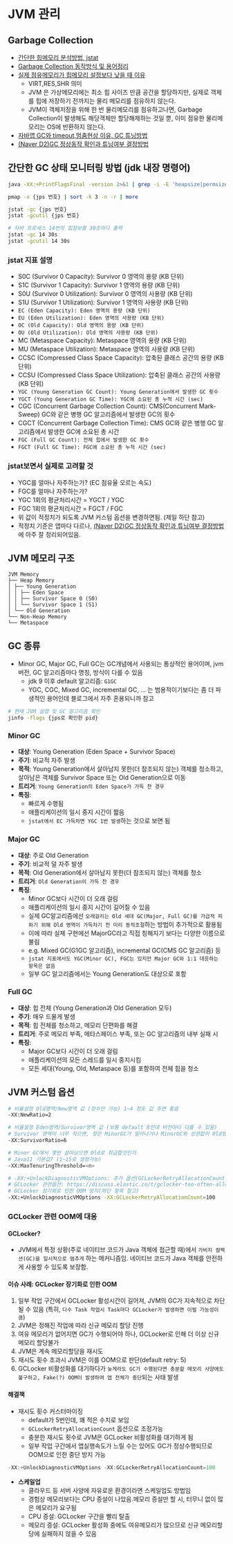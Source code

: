 # JVM 관리

## Garbage Collection

- [간단한 힙메모리 분석방법, jstat](https://steady-coding.tistory.com/591)
- [Garbage Collection 동작방식 및 용어정리](https://dongwooklee96.github.io/post/2021/04/04/gcgarbage-collector-%EC%A2%85%EB%A5%98-%EB%B0%8F-%EB%82%B4%EB%B6%80-%EC%9B%90%EB%A6%AC.html)
- [실제 점유메모리가 힙메모리 설정보다 낮을 때 이유](https://woooongs.tistory.com/85)
  - VIRT,RES,SHR 의미
  - JVM 은 가상메모리에는 최소 힙 사이즈 만큼 공간을 할당하지만, 실제로 객체를 힙에 저장하기 전까지는 물리 메모리를 점유하지 않는다.
  - JVM이 객체저장을 위해 한 번 물리메모리를 점유하고나면, Garbage Collection이 발생해도 해당객체만 할당해제하는 것일 뿐, 이미 점유한 물리메모리는 OS에 반환하지 않는다.
- [자바앱 GC와 timeout,멈춤현상 이유, GC 튜닝방법](https://donghyeon.dev/java/2020/03/31/%EC%9E%90%EB%B0%94%EC%9D%98-JVM-%EA%B5%AC%EC%A1%B0%EC%99%80-Garbage-Collection/)
- [(Naver D2)GC 정상동작 확인과 튜닝여부 결정방법](https://d2.naver.com/helloworld/37111)

## 간단한 GC 상태 모니터링 방법 (jdk 내장 명령어)

```sh
java -XX:+PrintFlagsFinal -version 2>&1 | grep -i -E 'heapsize|permsize|version'

pmap -x {jps 번호} | sort -k 3 -n -r | more

jstat -gc {jps 번호}
jstat -gcutil {jps 번호}

# 자바 프로세스 14번의 힙정보를 30초마다 출력
jstat -gc 14 30s
jstat -gcutil 14 30s
```

### jstat 지표 설명

- S0C (Survivor 0 Capacity): Survivor 0 영역의 용량 (KB 단위)
- S1C (Survivor 1 Capacity): Survivor 1 영역의 용량 (KB 단위)
- S0U (Survivor 0 Utilization): Survivor 0 영역의 사용량 (KB 단위)
- S1U (Survivor 1 Utilization): Survivor 1 영역의 사용량 (KB 단위)
- `EC (Eden Capacity): Eden 영역의 용량 (KB 단위)`
- `EU (Eden Utilization): Eden 영역의 사용량 (KB 단위)`
- `OC (Old Capacity): Old 영역의 용량 (KB 단위)`
- `OU (Old Utilization): Old 영역의 사용량 (KB 단위)`
- MC (Metaspace Capacity): Metaspace 영역의 용량 (KB 단위)
- MU (Metaspace Utilization): Metaspace 영역의 사용량 (KB 단위)
- CCSC (Compressed Class Space Capacity): 압축된 클래스 공간의 용량 (KB 단위)
- CCSU (Compressed Class Space Utilization): 압축된 클래스 공간의 사용량 (KB 단위)
- `YGC (Young Generation GC Count): Young Generation에서 발생한 GC 횟수`
- `YGCT (Young Generation GC Time): YGC에 소요된 총 누적 시간 (sec)`
- CGC (Concurrent Garbage Collection Count): CMS(Concurrent Mark-Sweep) GC와 같은 병행 GC 알고리즘에서 발생한 GC의 횟수
- CGCT (Concurrent Garbage Collection Time): CMS GC와 같은 병행 GC 알고리즘에서 발생한 GC에 소요된 총 시간
- `FGC (Full GC Count): 전체 힙에서 발생한 GC 횟수`
- `FGCT (Full GC Time): FGC에 소요된 총 누적 시간 (sec)`

### **jstat보면서 실제로 고려할 것**

- YGC를 얼마나 자주하는가? (EC 점유율 오르는 속도)
- FGC를 얼마나 자주하는가?
- YGC 1회의 평균처리시간 = YGCT / YGC
- FGC 1회의 평균처리시간 = FGCT / FGC
- 위 값이 적정치가 되도록 JVM 커스텀 옵션을 변경하면됨. (제일 하단 참고)
- 적정치 기준은 앱마다 다르나, [(Naver D2)GC 정상동작 확인과 튜닝여부 결정방법](https://d2.naver.com/helloworld/37111)에 아주 잘 정리되어있음.

## JVM 메모리 구조

```tree
JVM Memory
├── Heap Memory
│ ├── Young Generation
│ │ ├── Eden Space
│ │ ├── Survivor Space 0 (S0)
│ │ └── Survivor Space 1 (S1)
│ └── Old Generation
└── Non-Heap Memory
└── Metaspace
```

## GC 종류

- Minor GC, Major GC, Full GC는 GC개념에서 사용되는 통상적인 용어이며, jvm 버전, GC 알고리즘마다 명칭, 방식이 다를 수 있음
  - jdk 9 이후 default 알고리즘: `G1GC`
  - YGC, CGC, Mixed GC, incremental GC, ... 는 범용적이기보다는 좀 더 파생적인 용어인데 블로그에서 자주 혼용되니까 참고

```sh
# 현재 JVM 설정 및 GC 알고리즘 확인
jinfo -flags {jps로 확인한 pid}
```

### Minor GC

- **대상**: Young Generation (Eden Space + Survivor Space)
- **주기**: 비교적 자주 발생
- **목적**: Young Generation에서 살아남지 못한(더 참조되지 않는) 객체를 청소하고, 살아남은 객체를 Survivor Space 또는 Old Generation으로 이동
- **트리거**: `Young Generation의 Eden Space가 가득 찬 경우`
- **특징**:
  - 빠르게 수행됨
  - 애플리케이션의 일시 중지 시간이 짧음
  - `jstat에서 EC 가득차면 YGC 1번 발생`하는 것으로 보면 됨

### Major GC

- **대상**: 주로 Old Generation
- **주기**: 비교적 덜 자주 발생
- **목적**: Old Generation에서 살아남지 못한(더 참조되지 않는) 객체를 청소
- **트리거**: `Old Generation이 가득 찬 경우`
- **특징**:
  - Minor GC보다 시간이 더 오래 걸림
  - 애플리케이션의 일시 중지 시간이 길어질 수 있음
  - 실제 GC알고리즘에선 `오래걸리는 Old 세대 GC(Major, Full GC)를 가급적 피하기 위해 Old 영역이 가득차기 전 미리 동적조절`하는 방법이 추가적으로 활용됨
  - 이에 따라 실제 구현에선 MajorGC라고 직접 칭해지기 보다는 다양한 이름으로 불림
  - e.g. Mixed GC(G1GC 알고리즘), incremental GC(CMS GC 알고리즘) 등
  - `jstat 지표에서도 YGC(Minor GC), FGC는 있지만 Major GC와 1:1 대응하는 항목은 없음`
  - 일부 GC 알고리즘에서는 Young Generation도 대상으로 포함

### Full GC

- **대상**: 힙 전체 (Young Generation과 Old Generation 모두)
- **주기**: 매우 드물게 발생
- **목적**: 힙 전체를 청소하고, 메모리 단편화를 해결
- **트리거**: 주로 메모리 부족, 메타스페이스 부족, 또는 GC 알고리즘의 내부 실패 시
- **특징**:
  - Major GC보다 시간이 더 오래 걸림
  - 애플리케이션의 모든 스레드를 일시 중지시킴
  - 모든 세대(Young, Old, Metaspace 등)를 포함하여 전체 힙을 청소

## JVM 커스텀 옵션

```sh
# 비율설정 Old영역/New영역 값 (정수만 가능) 1~4 정도 값 주면 좋음
-XX:NewRatio=2

# 비율설정 Eden영역/Survivor영역 값 (보통 default 8인데 버전마다 다를 수 있음)
# Survivor 영역이 너무 작으면, 잦은 MinorGC가 일어나거나 MinorGC와 상관없이 Old영역으로 이동됨
-XX:SurvivorRatio=6

# Minor GC에서 몇번 살아남으면 Old로 취급할것인가
# Java11 기본값7 (1~15로 설정가능)
-XX:MaxTenuringThreshold=<n>

# -XX:+UnlockDiagnosticVMOptions: 추가 옵션(GCLockerRetryAllocationCount)을 활성화하기 위해 사용
# GCLocker 관련옵션: https://discuss.elastic.co/t/gclocker-too-often-allocating-256-words/323769/2
# GCLocker 장기화로 인한 OOM 방지(하단 항목 참고)
-XX:+UnlockDiagnosticVMOptions -XX:GCLockerRetryAllocationCount=100
```

### GCLocker 관련 OOM에 대응

#### GCLocker?

- JVM에서 특정 상황(주로 네이티브 코드가 Java 객체에 접근할 때)에서 `가비지 컬렉션(GC)을 일시적으로 멈추게` 하는 메커니즘임. 네이티브 코드가 Java 객체를 안전하게 사용할 수 있도록 보장함.

#### 이슈 사례: GCLocker 장기화로 인한 OOM

1. 일부 작업 구간에서 GCLocker 활성시간이 길어져, JVM의 GC가 지속적으로 차단될 수 있음 (특히, `다수 Task 작업시 Task마다 GCLocker가 발생하면 이럴 가능성이 큼`)
2. JVM은 정해진 작업에 따라 신규 메모리 할당 진행
3. 여유 메모리가 없어지면 GC가 수행되어야 하나, GCLocker로 인해 더 이상 신규 메모리 할당불가
4. JVM은 계속 메모리할당을 재시도
5. 재시도 횟수 초과시 JVM은 이를 OOM으로 판단(default retry: 5)
6. GCLocker 비활성화를 대기하다가 `늦게라도 GC가 수행된다면 충분할 메모리 사양에도 불구하고, Fake(?) OOM이 발생하여 앱 전체가 중단`되는 사태 발생

#### 해결책

- 재시도 횟수 커스터마이징
  - default가 5번인데, 꽤 적은 수치로 보임
  - `GCLockerRetryAllocationCount` 옵션으로 조정가능
  - 충분한 재시도 횟수로 JVM은 GCLocker 비활성화를 대기하게 됨
  - 일부 작업 구간에서 앱실행속도가 느릴 수는 있어도 GC가 정상수행되므로 OOM으로 인한 중단 방지 가능

```java
-XX:+UnlockDiagnosticVMOptions -XX:GCLockerRetryAllocationCount=100
```

- **스케일업**
  - 클라우드 등 서버 사양에 자유로운 환경이라면 스케일업도 방법임
  - 경험상 메모리보다는 CPU 증설이 나았음.메모리 증설만 할 시, 터무니 없이 많은 메모리가 요구됨
  - CPU 증설: GCLocker 구간을 빨리 탈출
  - 메모리 증설: GCLocker 활성화 중에도 여유메모리가 많으므로 신규 메모리할당에 실패하지 않을 수 있음